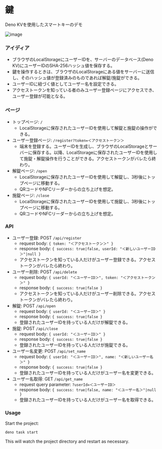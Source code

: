 # 鍵

Deno KVを使用したスマートキーのデモ

![image](https://github.com/ayame113/kv_demo/assets/40050810/91f25236-2a5b-4402-8591-3ebe6ebe7f1b)

### アイディア

- ブラウザのLocalStorageにユーザーIDを、サーバーのデータベース(Deno
  KV)にユーザーIDのSHA-256ハッシュ値を保存する。
- 鍵を操作するときは、ブラウザのLocalStorageにある値をサーバーに送信し、そのハッシュ値が登録済みのものであれば解錠/施錠ができる。
- ユーザーIDに紐づく値としてユーザー名を設定できる。
- アクセストークンを知っている者のみユーザー登録ページにアクセスでき、ユーザー登録が可能となる。

### ページ

- トップページ: `/`
  - LocalStorageに保存されたユーザーIDを使用して解錠と施錠の操作ができる。
- ユーザー登録ページ: `/register?token=＜アクセストークン＞`
  - 端末を登録する。ユーザーIDを生成し、ブラウザのLocalStorageとサーバーに保存する。以降、LocalStorageに保存されたユーザーIDを使用して施錠・解錠操作を行うことができる。アクセストークンがバレたら終わり。
- 解錠ページ: `/open`
  - LocalStorageに保存されたユーザーIDを使用して解錠し、3秒後にトップページに移動する。
  - QRコードやNFCリーダーからの立ち上げを想定。
- 施錠ページ: `/close`
  - LocalStorageに保存されたユーザーIDを使用して施錠し、3秒後にトップページに移動する。
  - QRコードやNFCリーダーからの立ち上げを想定。

### API

- ユーザー登録: POST `/api/register`
  - request body: `{ token: "＜アクセストークン＞" }`
  - response body:
    `{ success: true|false, userId: "＜新しいユーザーID＞"|null }`
  - アクセストークンを知っている人だけがユーザー登録できる。アクセストークンがバレたら終わり。
- ユーザー削除: POST `/api/delete`
  - request body: `{ userId: "＜ユーザーID＞", token: "＜アクセストークン＞" }`
  - response body: `{ success: true|false }`
  - アクセストークンを知っている人だけがユーザー削除できる。アクセストークンがバレたら終わり。
- 解錠: POST `/api/open`
  - request body: `{ userId: "＜ユーザーID＞" }`
  - response body: `{ success: true|false }`
  - 登録されたユーザーIDを持っている人だけが解錠できる。
- 施錠: POST `/api/close`
  - request body: `{ userId: "＜ユーザーID＞" }`
  - response body: `{ success: true|false }`
  - 登録されたユーザーIDを持っている人だけが施錠できる。
- ユーザー名変更: POST `/api/set_name`
  - request body: `{ userId: "＜ユーザーID＞", name: "＜新しいユーザー名＞" }`
  - response body: `{ success: true|false }`
  - 登録されたユーザーIDを持っている人だけがユーザー名を変更できる。
- ユーザー名取得: GET `/api/get_name`
  - request query parameter: `?userId=＜ユーザーID＞`
  - response body: `{ success: true|false, name: "＜ユーザー名＞"|null }`
  - 登録されたユーザーIDを持っている人だけがユーザー名を取得できる。

### Usage

Start the project:

```
deno task start
```

This will watch the project directory and restart as necessary.
